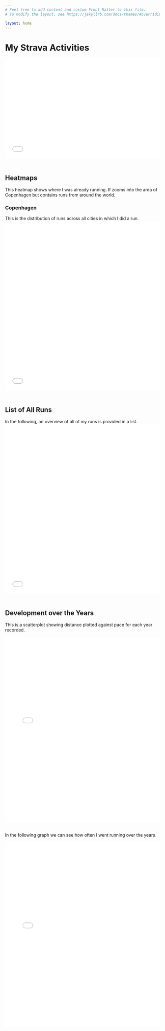 ```yaml
---
# Feel free to add content and custom Front Matter to this file.
# To modify the layout, see https://jekyllrb.com/docs/themes/#overriding-theme-defaults

layout: home
---
```


<h1>My Strava Activities</h1>

<iframe src="statistics.html" width="100%" height="325" style="border:none; margin-bottom: 20px;"></iframe>

<h2>Heatmaps</h2>
This heatmap shows where I was already running. If zooms into the area of Copenhagen but contains runs from around the world.

<h3>Copenhagen</h3>
This is the distribution of runs across all cities in which I did a run.

<iframe src="map_local.html" width="100%" height="550" style="border:none; margin-bottom: 20px;"></iframe>

<h2>List of All Runs</h2>
In the following, an overview of all of my runs is provided in a list.
<iframe src="runs_list.html" width="100%" height="550" style="border:none; margin-bottom: 20px;"></iframe>

<h2>Development over the Years</h2>

This is a scatterplot showing distance plotted against pace for each year recorded.
<iframe src="distance_vs_pace.html" width="100%" height="600" style="border:none; margin-bottom: 20px;"></iframe>

In the following graph we can see how often I went running over the years.
<iframe src="runs_over_years.html" width="100%" height="600" style="border:none; margin-bottom: 20px;"></iframe>